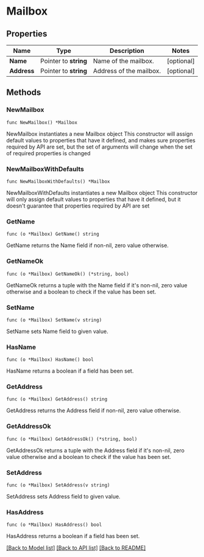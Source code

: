# Mailbox

## Properties

Name | Type | Description | Notes
------------ | ------------- | ------------- | -------------
**Name** | Pointer to **string** | Name of the mailbox. | [optional] 
**Address** | Pointer to **string** | Address of the mailbox. | [optional] 

## Methods

### NewMailbox

`func NewMailbox() *Mailbox`

NewMailbox instantiates a new Mailbox object
This constructor will assign default values to properties that have it defined,
and makes sure properties required by API are set, but the set of arguments
will change when the set of required properties is changed

### NewMailboxWithDefaults

`func NewMailboxWithDefaults() *Mailbox`

NewMailboxWithDefaults instantiates a new Mailbox object
This constructor will only assign default values to properties that have it defined,
but it doesn't guarantee that properties required by API are set

### GetName

`func (o *Mailbox) GetName() string`

GetName returns the Name field if non-nil, zero value otherwise.

### GetNameOk

`func (o *Mailbox) GetNameOk() (*string, bool)`

GetNameOk returns a tuple with the Name field if it's non-nil, zero value otherwise
and a boolean to check if the value has been set.

### SetName

`func (o *Mailbox) SetName(v string)`

SetName sets Name field to given value.

### HasName

`func (o *Mailbox) HasName() bool`

HasName returns a boolean if a field has been set.

### GetAddress

`func (o *Mailbox) GetAddress() string`

GetAddress returns the Address field if non-nil, zero value otherwise.

### GetAddressOk

`func (o *Mailbox) GetAddressOk() (*string, bool)`

GetAddressOk returns a tuple with the Address field if it's non-nil, zero value otherwise
and a boolean to check if the value has been set.

### SetAddress

`func (o *Mailbox) SetAddress(v string)`

SetAddress sets Address field to given value.

### HasAddress

`func (o *Mailbox) HasAddress() bool`

HasAddress returns a boolean if a field has been set.


[[Back to Model list]](../README.md#documentation-for-models) [[Back to API list]](../README.md#documentation-for-api-endpoints) [[Back to README]](../README.md)
